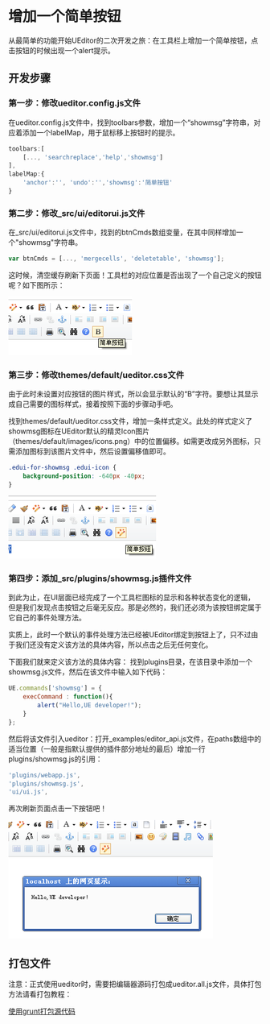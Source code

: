 # 增加一个简单按钮
从最简单的功能开始UEditor的二次开发之旅：在工具栏上增加一个简单按钮，点击按钮的时候出现一个alert提示。

## 开发步骤

### 第一步：修改ueditor.config.js文件
在ueditor.config.js文件中，找到toolbars参数，增加一个“showmsg”字符串，对应着添加一个labelMap，用于鼠标移上按钮时的提示。

```javascript
toolbars:[
	[..., 'searchreplace','help','showmsg']
],
labelMap:{
	'anchor':'', 'undo':'','showmsg':'简单按钮'
}
```


### 第二步：修改_src/ui/editorui.js文件
在_src/ui/editorui.js文件中，找到的btnCmds数组变量，在其中同样增加一个"showmsg"字符串。
```javascript
var btnCmds = [..., 'mergecells', 'deletetable', 'showmsg'];
```

这时候，清空缓存刷新下页面！工具栏的对应位置是否出现了一个自己定义的按钮呢？如下图所示：

![新增按钮](images/newbtn.png)


### 第三步：修改themes/default/ueditor.css文件

由于此时未设置对应按钮的图片样式，所以会显示默认的“B”字符。要想让其显示成自己需要的图标样式，接着按照下面的步骤动手吧。

找到themes/default/ueditor.css文件，增加一条样式定义。此处的样式定义了showmsg图标在UEditor默认的精灵Icon图片（themes/default/images/icons.png）中的位置偏移。如需更改成另外图标，只需添加图标到该图片文件中，然后设置偏移值即可。

```css
.edui-for-showmsg .edui-icon {
    background-position: -640px -40px;
}
```

![新增按钮并设置背景](images/newbtn-setstyle.png)


### 第四步：添加_src/plugins/showmsg.js插件文件

到此为止，在UI层面已经完成了一个工具栏图标的显示和各种状态变化的逻辑，但是我们发现点击按钮之后毫无反应。那是必然的，我们还必须为该按钮绑定属于它自己的事件处理方法。

实质上，此时一个默认的事件处理方法已经被UEditor绑定到按钮上了，只不过由于我们还没有定义该方法的具体内容，所以点击之后无任何变化。

下面我们就来定义该方法的具体内容：
找到plugins目录，在该目录中添加一个showmsg.js文件，然后在该文件中输入如下代码：

```javascript
UE.commands['showmsg'] = {
    execCommand : function(){
        alert("Hello,UE developer!");
    }
};
```

然后将该文件引入ueditor：打开_examples/editor_api.js文件，在paths数组中的适当位置（一般是指默认提供的插件部分地址的最后）增加一行plugins/showmsg.js的引用：

```javascript
'plugins/webapp.js',
'plugins/showmsg.js',
'ui/ui.js',
```

再次刷新页面点击一下按钮吧！

![新增按钮并设置动作](images/newbtn-setaction.png)

## 打包文件

注意：正式使用ueditor时，需要把编辑器源码打包成ueditor.all.js文件，具体打包方法请看打包教程：

[使用grunt打包源代码](使用grunt打包源代码.md "拖拽插入和粘贴图片")

